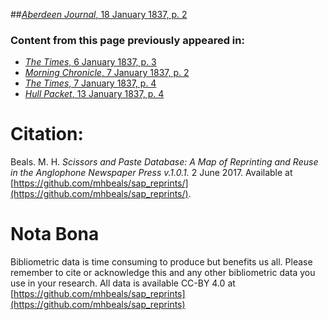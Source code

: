 ##[*Aberdeen Journal*, 18 January 1837, p. 2](https://mhbeals.github.io/sap_html/Aberdeen-Journal/Aberdeen-Journal-18-January-1837-p-2)

### Content from this page previously appeared in:
+ [*The Times*, 6 January 1837, p. 3](https://mhbeals.github.io/sap_html/The-Times/The-Times-6-January-1837-p-3)
+ [*Morning Chronicle*, 7 January 1837, p. 2](https://mhbeals.github.io/sap_html/Morning-Chronicle/Morning-Chronicle-7-January-1837-p-2)
+ [*The Times*, 7 January 1837, p. 4](https://mhbeals.github.io/sap_html/The-Times/The-Times-7-January-1837-p-4)
+ [*Hull Packet*, 13 January 1837, p. 4](https://mhbeals.github.io/sap_html/Hull-Packet/Hull-Packet-13-January-1837-p-4)
                    
# Citation: 

Beals. M. H. *Scissors and Paste Database: A Map of Reprinting and Reuse in the Anglophone Newspaper Press v.1.0.1.* 2 June 2017. Available at [https://github.com/mhbeals/sap_reprints/](https://github.com/mhbeals/sap_reprints/). 
                    
# Nota Bona

Bibliometric data is time consuming to produce but benefits us all. Please remember to cite or acknowledge this and any other bibliometric data you use in your research. All data is available CC-BY 4.0 at [https://github.com/mhbeals/sap_reprints](https://github.com/mhbeals/sap_reprints)